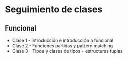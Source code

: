 # Seguimiento de clases

## Funcional

* Clase 1 - Introducción e introducción a funcional
* Clase 2 - Funciones partidas y pattern matching
* Clase 3 - Tipos y clases de tipos - estructuras tuplas